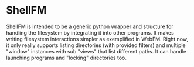 # ShellFM

ShellFM is intended to be a generic python wrapper and structure for handling the filesystem by integrating it into other programs. It makes writing filesystem interactions simpler as exemplified in WebFM. Right now, it only really supports listing directories (with provided filters) and multiple "window" instances with sub "views" that list different paths. It can handle launching programs and "locking" directories too.